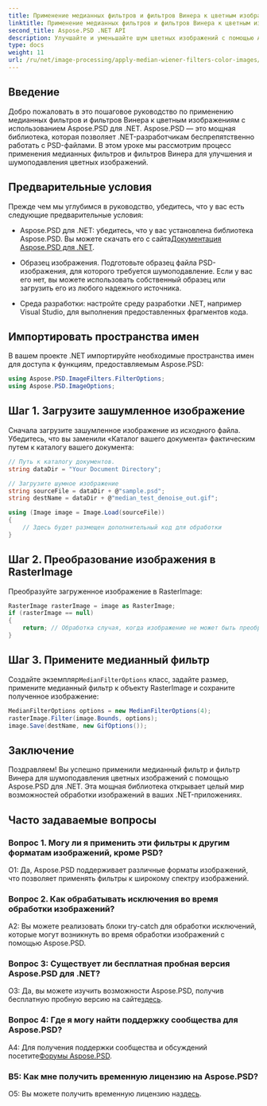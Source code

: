 ```yaml
---
title: Применение медианных фильтров и фильтров Винера к цветным изображениям с помощью Aspose.PSD для .NET
linktitle: Применение медианных фильтров и фильтров Винера к цветным изображениям с помощью Aspose.PSD для .NET
second_title: Aspose.PSD .NET API
description: Улучшайте и уменьшайте шум цветных изображений с помощью Aspose.PSD для .NET, используя медианные фильтры и фильтры Винера. Пошаговое руководство по бесшовной обработке изображений.
type: docs
weight: 11
url: /ru/net/image-processing/apply-median-wiener-filters-color-images/
---
```

## Введение

Добро пожаловать в это пошаговое руководство по применению медианных фильтров и фильтров Винера к цветным изображениям с использованием Aspose.PSD для .NET. Aspose.PSD — это мощная библиотека, которая позволяет .NET-разработчикам беспрепятственно работать с PSD-файлами. В этом уроке мы рассмотрим процесс применения медианных фильтров и фильтров Винера для улучшения и шумоподавления цветных изображений.

## Предварительные условия

Прежде чем мы углубимся в руководство, убедитесь, что у вас есть следующие предварительные условия:

-  Aspose.PSD для .NET: убедитесь, что у вас установлена библиотека Aspose.PSD. Вы можете скачать его с сайта[Документация Aspose.PSD для .NET](https://reference.aspose.com/psd/net/).

- Образец изображения. Подготовьте образец файла PSD-изображения, для которого требуется шумоподавление. Если у вас его нет, вы можете использовать собственный образец или загрузить его из любого надежного источника.

- Среда разработки: настройте среду разработки .NET, например Visual Studio, для выполнения предоставленных фрагментов кода.

## Импортировать пространства имен

В вашем проекте .NET импортируйте необходимые пространства имен для доступа к функциям, предоставляемым Aspose.PSD:

```csharp
using Aspose.PSD.ImageFilters.FilterOptions;
using Aspose.PSD.ImageOptions;
```

## Шаг 1. Загрузите зашумленное изображение

Сначала загрузите зашумленное изображение из исходного файла. Убедитесь, что вы заменили «Каталог вашего документа» фактическим путем к каталогу вашего документа:

```csharp
// Путь к каталогу документов.
string dataDir = "Your Document Directory";

// Загрузите шумное изображение
string sourceFile = dataDir + @"sample.psd";
string destName = dataDir + @"median_test_denoise_out.gif";

using (Image image = Image.Load(sourceFile))
{
    // Здесь будет размещен дополнительный код для обработки
}
```

## Шаг 2. Преобразование изображения в RasterImage

Преобразуйте загруженное изображение в RasterImage:

```csharp
RasterImage rasterImage = image as RasterImage;
if (rasterImage == null)
{
    return; // Обработка случая, когда изображение не может быть преобразовано в RasterImage.
}
```

## Шаг 3. Примените медианный фильтр

 Создайте экземпляр`MedianFilterOptions` класс, задайте размер, примените медианный фильтр к объекту RasterImage и сохраните полученное изображение:

```csharp
MedianFilterOptions options = new MedianFilterOptions(4);
rasterImage.Filter(image.Bounds, options);
image.Save(destName, new GifOptions());
```

## Заключение

Поздравляем! Вы успешно применили медианный фильтр и фильтр Винера для шумоподавления цветных изображений с помощью Aspose.PSD для .NET. Эта мощная библиотека открывает целый мир возможностей обработки изображений в ваших .NET-приложениях.

## Часто задаваемые вопросы

### Вопрос 1. Могу ли я применить эти фильтры к другим форматам изображений, кроме PSD?

О1: Да, Aspose.PSD поддерживает различные форматы изображений, что позволяет применять фильтры к широкому спектру изображений.

### Вопрос 2. Как обрабатывать исключения во время обработки изображений?

A2: Вы можете реализовать блоки try-catch для обработки исключений, которые могут возникнуть во время обработки изображений с помощью Aspose.PSD.

### Вопрос 3: Существует ли бесплатная пробная версия Aspose.PSD для .NET?

 О3: Да, вы можете изучить возможности Aspose.PSD, получив бесплатную пробную версию на сайте[здесь](https://releases.aspose.com/).

### Вопрос 4: Где я могу найти поддержку сообщества для Aspose.PSD?

 A4: Для получения поддержки сообщества и обсуждений посетите[Форумы Aspose.PSD](https://forum.aspose.com/c/psd/34).

### В5: Как мне получить временную лицензию на Aspose.PSD?

 О5: Вы можете получить временную лицензию на[здесь](https://purchase.aspose.com/temporary-license/).